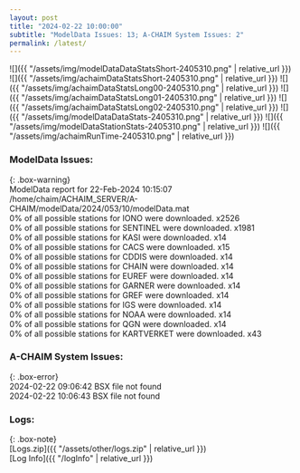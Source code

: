 ```yaml
---
layout: post
title: "2024-02-22 10:00:00"
subtitle: "ModelData Issues: 13; A-CHAIM System Issues: 2"
permalink: /latest/
---
```


![]({{ "/assets/img/modelDataDataStatsShort-2405310.png" | relative_url }})
![]({{ "/assets/img/achaimDataStatsShort-2405310.png" | relative_url }})
![]({{ "/assets/img/achaimDataStatsLong00-2405310.png" | relative_url }})
![]({{ "/assets/img/achaimDataStatsLong01-2405310.png" | relative_url }})
![]({{ "/assets/img/achaimDataStatsLong02-2405310.png" | relative_url }})
![]({{ "/assets/img/modelDataDataStats-2405310.png" | relative_url }})
![]({{ "/assets/img/modelDataStationStats-2405310.png" | relative_url }})
![]({{ "/assets/img/achaimRunTime-2405310.png" | relative_url }})


### ModelData Issues:  
  
{: .box-warning}  
 ModelData report for 22-Feb-2024 10:15:07   
 /home/chaim/ACHAIM_SERVER/A-CHAIM/modelData/2024/053/10/modelData.mat   
 0% of all possible stations for IONO were downloaded. x2526   
 0% of all possible stations for SENTINEL were downloaded. x1981   
 0% of all possible stations for KASI were downloaded. x14   
 0% of all possible stations for CACS were downloaded. x15   
 0% of all possible stations for CDDIS were downloaded. x14   
 0% of all possible stations for CHAIN were downloaded. x14   
 0% of all possible stations for EUREF were downloaded. x14   
 0% of all possible stations for GARNER were downloaded. x14   
 0% of all possible stations for GREF were downloaded. x14   
 0% of all possible stations for IGS were downloaded. x14   
 0% of all possible stations for NOAA were downloaded. x14   
 0% of all possible stations for QGN were downloaded. x14   
 0% of all possible stations for KARTVERKET were downloaded. x43   
  
### A-CHAIM System Issues:  
  
{: .box-error}  
2024-02-22 09:06:42 BSX file not found  
2024-02-22 10:06:43 BSX file not found  

### Logs:  
  
{: .box-note}  
[Logs.zip]({{ "/assets/other/logs.zip" | relative_url }})  
[Log Info]({{ "/logInfo" | relative_url }})  
